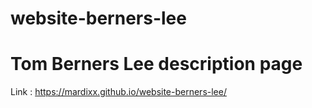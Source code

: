 # website-berners-lee

# Tom Berners Lee description page
Link : https://mardixx.github.io/website-berners-lee/
